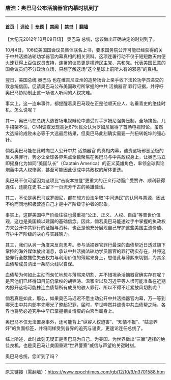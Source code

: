 ### 唐浩：奥巴马公布活摘器官内幕时机到了

---

#### [首页](../../../..?n3701588) &nbsp;|&nbsp; [评论](../../../../../epoch-comment?n3701588) &nbsp;|&nbsp; [专题](../../../../../epoch-special?n3701588) &nbsp;|&nbsp; [禁闻](../../../../../epoch-news?n3701588) &nbsp;|&nbsp; [禁书](../../../../../books?n3701588) &nbsp;|&nbsp; [翻墙](https://github.com/gfw-breaker/nogfw/blob/master/README.md?n3701588)


<div class="post_content" id="artbody" itemprop="articleBody">
 <!-- article content begin -->
 <p>
  【大纪元2012年10月09日讯】
  <ok href="https://www.epochtimes.com/gb/tag/%E5%A5%A5%E5%B7%B4%E9%A9%AC.html">
   奥巴马
  </ok>
  总统，您该做出正确决定的时刻到了。
 </p>
 <p>
  10月4日，106位美国国会议员集体联名上书，要求国务院公开可能已经获得的关于中共活摘法轮功学器官内幕真相的相关资料。这项连署行动不仅于短短数天内便火速获得上百位议员支持，连署的议员更是横跨民主党、共和党。代表美国民意的国会议员们不分政治立场，只想了解这场“这个星球上前所未有的邪恶”的真相。
 </p>
 <p>
  翌日，美国总统
  <ok href="https://www.epochtimes.com/gb/tag/%E5%A5%A5%E5%B7%B4%E9%A9%AC.html">
   奥巴马
  </ok>
  也在维吉尼亚州的造势场合上亲手收下法轮功学员递交的致总统信函，促请奥巴马公布美国政府所掌握的中共
  <ok href="https://www.epochtimes.com/gb/tag/%E6%B4%BB%E6%91%98%E5%99%A8%E5%AE%98.html">
   活摘器官
  </ok>
  罪行证据，并呼吁奥巴马协助制止这一场骇人听闻的人权灾难。
 </p>
 <p>
  事实上，这一连串事件，都提醒着奥巴马现在正是他顺天应人、名垂青史的绝佳时机。怎么说呢？
 </p>
 <p>
  其一，奥巴马在总统大选首场电视辩论中遭受对手罗姆尼强势压制，全场挨轰，几乎招架不住，CNN调查发现高达67％民众认为罗姆尼赢得了首场电视辩论。虽然大选辩论成败未必等于大选最后结果，但奥巴马此刻确实需要一剂扭转乾坤的强心针。
 </p>
 <p>
  倘若奥巴马能在此时向世人公开中共
  <ok href="https://www.epochtimes.com/gb/tag/%E6%B4%BB%E6%91%98%E5%99%A8%E5%AE%98.html">
   活摘器官
  </ok>
  的真相内幕，谴责这场邪恶至极的反人类罪行，势必让全球各界焦点全数聚焦在奥巴马与中共政权身上，让奥巴马立即摇身化为如同“美国队长”（Captain America）的正义英雄角色，率领全球舆论炮轰中共人权惨案，甚至可能因此促成中共政权的解体更迭。
 </p>
 <p>
  奥巴马不仅可望因为这项比“击毙本拉登”更重大的正义行动而广受赞许、顺利获得连任，还能在史书上留下一页流芳千古的英雄佳话。
 </p>
 <p>
  其二，不论是奥巴马或罗姆尼，都在想方设法争取“中间选民”的认同与票源，因此不约而同地积极营造自己才是中产阶级守护者的形象。
 </p>
 <p>
  事实上，这群美国中产阶级往往也最重视“公正、正义、人权、自由”等普世价值观，这也是美国赖以建国的基础信念。因此，倘若奥巴马能透过手中掌握的执政权力来公开中共罪行的证据与资料，也正是他充分展现自己守护这些美国主流价值、守护中产阶级的决心与实践魄力。
 </p>
 <p>
  其三，我们从另一角度来反向思考。参与活摘器官罪行最深的血债帮近日透过旗下掌控的海外媒体放出消息，承认中共活摘法轮功学员器官的罪行确实存在，并将这些罪行全数推往失去权力与利用价值的薄熙来身上，想借此与薄熙来切割，为其余血债帮成员清出一条防火线以自保。
 </p>
 <p>
  血债帮为何如此主动而匆忙地想与薄熙来切割、并不惜坦承活摘器官确实存在呢？是否他们已经得知目前仍掌权的胡锦涛、温家宝以及习近平等人很可能准备在近期内掀开这场可能株连血债帮所有成员的骇人罪行、所以不得不赶紧放风切割呢？
 </p>
 <p>
  倘若真是如此，那么，如果奥巴马迟迟不愿主动公开中共活摘器官内幕，万一等到哪天由中共内部率先曝光了整起犯罪，届时，举世哗然并谴责中共血债帮之际，各界也将势必追究手中早已掌握相关情资的白宫当局身上。
 </p>
 <p>
  奥巴马不仅无法置身事外，还可能背上“纵容人权迫害”、“知情不报”、“姑息养奸”的负面标签，并将同样受到各界的追究与谴责，更遑论连任总统了。
 </p>
 <p>
  综上所述，此时此刻无疑正是奥巴马为自己、为美国、为世界做出“三赢”选择的绝佳良机，也是奥巴马让美国重建“世界警察”威信与声望的关键时刻。
 </p>
 <p>
  奥巴马总统，您听到了吗？
 </p>
 <!-- article content end -->
 <div id="below_article_ad">
 </div>
</div>


---

原文链接（需翻墙）：https://www.epochtimes.com/gb/12/10/9/n3701588.htm